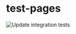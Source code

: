 # test-pages

![Update integration tests](https://github.com/ThomasSousa96/test-pages/actions/workflows/update-integration-tests.yml/badge.svg?branch=master)

